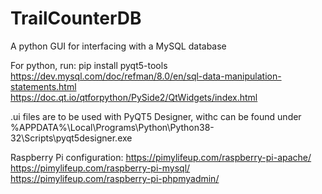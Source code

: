 # TrailCounterDB
A python GUI for interfacing with a MySQL database

For python, run:
pip install pyqt5-tools
https://dev.mysql.com/doc/refman/8.0/en/sql-data-manipulation-statements.html
https://doc.qt.io/qtforpython/PySide2/QtWidgets/index.html

.ui files are to be used with PyQT5 Designer, withc can be found under
%APPDATA%\Local\Programs\Python\Python38-32\Scripts\pyqt5designer.exe

Raspberry Pi configuration:
https://pimylifeup.com/raspberry-pi-apache/
https://pimylifeup.com/raspberry-pi-mysql/
https://pimylifeup.com/raspberry-pi-phpmyadmin/

